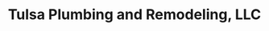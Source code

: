 ---
title: "Tulsa Plumbing and Remodeling, LLC"
url: /tulsa/tulsa-plumbing-and-remodeling-llc/
shop: craft
---